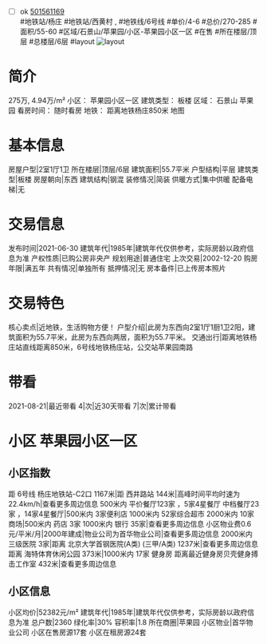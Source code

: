 - [ ] ok [501561169](https://bj.5i5j.com/ershoufang/501561169.html)  
 #地铁站/杨庄 #地铁站/西黄村 ,  #地铁线/6号线
#单价/4-6 #总价/270-285 #面积/55-60   #区域/石景山/苹果园/小区-苹果园小区一区 #在售 #所在楼层/顶层 #总楼层/6层 #layout 
![layout](http://image2a.5i5j.com/bdir/layout/7953ef5239e749e09112617ed44dbf96.jpg_P5.jpg) 
# 简介 
 275万,  4.94万/m² 
小区： 苹果园小区一区
建筑类型： 板楼
区域： 石景山 苹果园
看房时间： 随时看房
地铁： 距离地铁杨庄850米 地图
# 基本信息 
 房屋户型|2室1厅1卫
所在楼层|顶层/6层
建筑面积|55.7平米
户型结构|平层
建筑类型|板楼
房屋朝向|东西
建筑结构|钢混
装修情况|简装
供暖方式|集中供暖
配备电梯|无
# 交易信息 
 发布时间|2021-06-30
建筑年代|1985年|建筑年代仅供参考，实际房龄以政府信息为准
产权性质|已购公房非央产
规划用途|普通住宅
上次交易|2002-12-20
购房年限|满五年
共有情况|单独所有
抵押情况|无
房本备件|已上传房本照片
# 交易特色 
 核心卖点|近地铁，生活购物方便！
户型介绍|此房为东西向2室1厅1厨1卫2阳，建筑面积为55.7平米，此房为东西向两居，面积为55.7平米。
交通出行|距离地铁杨庄站直线距离850米，6号线地铁杨庄站，公交站苹果园南路
# 带看 
 2021-08-21|最近带看	 4|次|近30天带看	 7|次|累计带看
# 小区 苹果园小区一区
## 小区指数 
 距 6号线 杨庄地铁站-C2口 1167米|距 西井路站 144米|高峰时间平均时速为22.4km/h|查看更多周边信息
500米内 平价餐厅123家 ，5家4星餐厅
中档餐厅23家 ，14家4星餐厅|500米内 3家便利店
1000米内 52家综合超市
2000米内 10家商场|500米内 药店 3家
1000米内 银行 35家|查看更多周边信息
小区物业费0.6元/平米/月|2000年建成|物业公司为首华物业公司|查看更多周边信息
2000米内 三级医院 3家|距离 北京大学首钢医院(A类) (三甲/A类) 1237米|查看更多周边信息
距离 海特体育休闲公园 373米|1000米内 17家 健身房
距离最近健身房贝壳健身搏击工作室 432米|查看更多周边信息
## 小区信息 
 小区均价|52382元/m²
建筑年代|1985年|建筑年代仅供参考，实际房龄以政府信息为准
总户数|2360
绿化率|30%
容积率|1.8
所在商圈|苹果园
小区物业|首华物业公司
小区在售房源17套
小区在租房源24套
